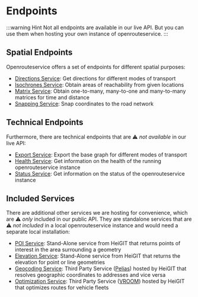 # Endpoints

:::warning Hint
Not all endpoints are available in our live API.
But you can use them when hosting your own instance of openrouteservice.
:::

## Spatial Endpoints

Openrouteservice offers a set of endpoints for different spatial purposes:

* [Directions Service](directions/index.md): Get directions for different modes of transport
* [Isochrones Service](isochrones/index.md): Obtain areas of reachability from given locations
* [Matrix Service](matrix/index.md): Obtain one-to-many, many-to-one and many-to-many matrices for time and distance
* [Snapping Service](snapping/index.md): Snap coordinates to the road network

## Technical Endpoints

Furthermore, there are technical endpoints that are :warning: _not available_ in our live API:

* [Export Service](export/index.md): Export the base graph for different modes of transport
* [Health Service](health/index.md): Get information on the health of the running openrouteservice instance
* [Status Service](status/index.md): Get information on the status of the openrouteservice instance

## Included Services 

There are additional other services we are hosting for convenience, which are :warning: _only_ included in our public API.
They are standalone services that are :warning: _not included_ in a local openrouteservice instance and would need
a separate local installation:

* [POI Service](poi/index.md): Stand-Alone service from HeiGIT that returns points of interest in the area surrounding a geometry
* [Elevation Service](elevation/index.md): Stand-Alone service from HeiGIT that returns the elevation for point or line geometries 
* [Geocoding Service](geocoder/index.md): Third Party Service ([Pelias](https://www.pelias.io)) hosted by HeiGIT that resolves geographic coordinates to addresses and vice versa
* [Optimization Service](optimization/index.md): Third Party Service ([VROOM](https://github.com/VROOM-Project/vroom)) hosted by HeiGIT that optimizes routes for vehicle fleets
